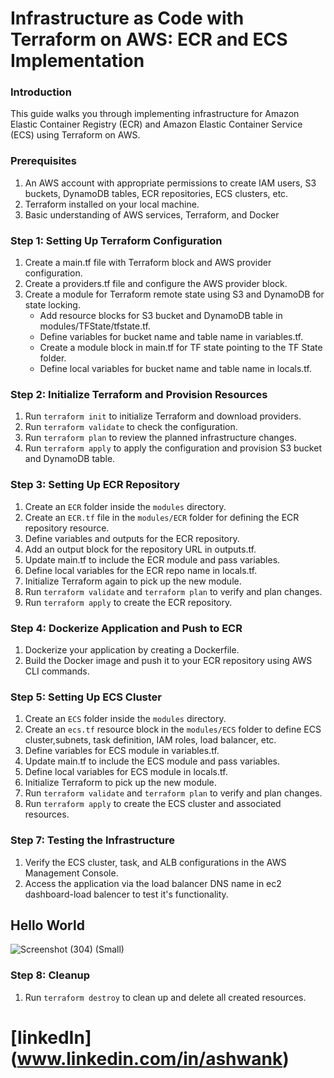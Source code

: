 # Infrastructure as Code with Terraform on AWS: ECR and ECS Implementation

### Introduction
This guide walks you through implementing infrastructure for Amazon Elastic Container Registry (ECR) and Amazon Elastic Container Service (ECS) using Terraform on AWS.

### Prerequisites
1. An AWS account with appropriate permissions to create IAM users, S3 buckets, DynamoDB tables, ECR repositories, ECS clusters, etc.
2. Terraform installed on your local machine.
3. Basic understanding of AWS services, Terraform, and Docker


### Step 1: Setting Up Terraform Configuration
1. Create a main.tf file with Terraform block and AWS provider configuration.
2. Create a providers.tf file and configure the AWS provider block.
3. Create a module for Terraform remote state using S3 and DynamoDB for state locking.
   - Add resource blocks for S3 bucket and DynamoDB table in modules/TFState/tfstate.tf.
   - Define variables for bucket name and table name in variables.tf.
   - Create a module block in main.tf for TF state pointing to the TF State folder.
   - Define local variables for bucket name and table name in locals.tf.

### Step 2: Initialize Terraform and Provision Resources
1. Run `terraform init` to initialize Terraform and download providers.
2. Run `terraform validate` to check the configuration.
3. Run `terraform plan` to review the planned infrastructure changes.
4. Run `terraform apply` to apply the configuration and provision S3 bucket and DynamoDB table.

### Step 3: Setting Up ECR Repository
1. Create an `ECR` folder inside the `modules` directory.
2. Create an `ECR.tf` file in the `modules/ECR` folder for defining the ECR repository resource.
3. Define variables and outputs for the ECR repository.
4. Add an output block for the repository URL in outputs.tf.
5. Update main.tf to include the ECR module and pass variables.
6. Define local variables for the ECR repo name in locals.tf.
7. Initialize Terraform again to pick up the new module.
8. Run `terraform validate` and `terraform plan` to verify and plan changes.
9. Run `terraform apply` to create the ECR repository.

### Step 4: Dockerize Application and Push to ECR
1. Dockerize your application by creating a Dockerfile.
2. Build the Docker image and push it to your ECR repository using AWS CLI commands.

### Step 5: Setting Up ECS Cluster
1. Create an `ECS` folder inside the `modules` directory.
2. Create an `ecs.tf` resource block in the `modules/ECS` folder to define ECS cluster,subnets,    task definition, IAM roles, load balancer, etc.
3. Define variables for ECS module in variables.tf.
5. Update main.tf to include the ECS module and pass variables.
6. Define local variables for ECS module in locals.tf.
4. Initialize Terraform to pick up the new module.
5. Run `terraform validate` and `terraform plan` to verify and plan changes.
6. Run `terraform apply` to create the ECS cluster and associated resources.

### Step 7: Testing the Infrastructure
1. Verify the ECS cluster, task, and ALB configurations in the AWS Management Console.
2. Access the application via the load balancer DNS name in ec2 dashboard-load balencer to test it's functionality.



## Hello World

![Screenshot (304) (Small)](https://github.com/TheMannu/nodejsApp/assets/84488161/c3370898-e2cf-421d-a88d-83035f4b3b90)

### Step 8: Cleanup
1. Run `terraform destroy` to clean up and delete all created resources.
   
# [linkedIn] (www.linkedin.com/in/ashwank)




